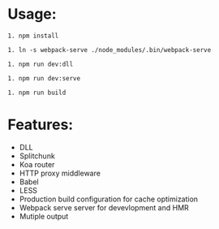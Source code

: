 # Usage:
	
	1. npm install
	
	1. ln -s webpack-serve ./node_modules/.bin/webpack-serve
	
	1. npm run dev:dll
	
	1. npm run dev:serve
	
	1. npm run build


# Features:
* DLL
* Splitchunk
* Koa router
* HTTP proxy middleware 
* Babel
* LESS
* Production build configuration for cache optimization
* Webpack serve server for devevlopment and HMR
* Mutiple output
